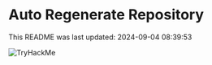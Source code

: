 # Auto Regenerate Repository

This README was last updated: 2024-09-04 08:39:53

 ![TryHackMe](https://tryhackme.com/badge/533634)